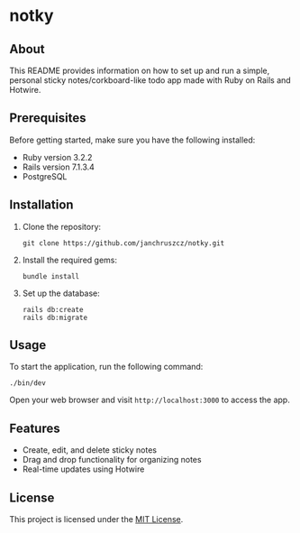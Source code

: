# notky

## About

This README provides information on how to set up and run a simple, personal sticky notes/corkboard-like todo app made with Ruby on Rails and Hotwire.

## Prerequisites

Before getting started, make sure you have the following installed:

- Ruby version 3.2.2
- Rails version 7.1.3.4
- PostgreSQL

## Installation

1. Clone the repository:

    ```shell
    git clone https://github.com/janchruszcz/notky.git
    ```

2. Install the required gems:

    ```shell
    bundle install
    ```

3. Set up the database:

    ```shell
    rails db:create
    rails db:migrate
    ```

## Usage

To start the application, run the following command:

```shell
./bin/dev
```

Open your web browser and visit `http://localhost:3000` to access the app.

## Features

- Create, edit, and delete sticky notes
- Drag and drop functionality for organizing notes
- Real-time updates using Hotwire

## License

This project is licensed under the [MIT License](link-to-license-file).
